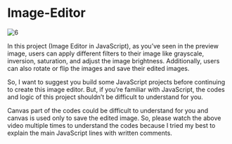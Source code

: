 # Image-Editor

![6](https://user-images.githubusercontent.com/123758787/233777633-827cdaf7-f72e-4070-8c56-a837878c30fa.png)

In this project (Image Editor in JavaScript), as you’ve seen in the preview image, users can apply different filters to their image like grayscale, inversion, saturation, and adjust the image brightness. Additionally, users can also rotate or flip the images and save their edited images.

So, I want to suggest you build some JavaScript projects before continuing to create this image editor. But, if you’re familiar with JavaScript, the codes and logic of this project shouldn’t be difficult to understand for you.

Canvas part of the codes could be difficult to understand for you and canvas is used only to save the edited image. So, please watch the above video multiple times to understand the codes because I tried my best to explain the main JavaScript lines with written comments.
